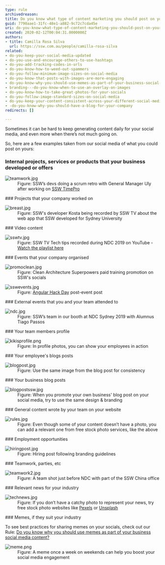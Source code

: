 ```yaml
---
type: rule
archivedreason: 
title: Do you know what type of content marketing you should post on your socials?
guid: 7790aae1-31fc-48e1-a882-9c72c7cda45e
uri: do-you-know-what-type-of-content-marketing-you-should-post-on-your-socials
created: 2020-02-12T00:04:31.0000000Z
authors:
- title: Camilla Rosa Silva
  url: https://ssw.com.au/people/camilla-rosa-silva
related:
- do-you-keep-your-social-media-updated
- do-you-use-and-encourage-others-to-use-hashtags
- do-you-add-tracking-codes-in-urls
- do-you-know-how-to-weed-out-spammers
- do-you-follow-minimum-image-sizes-on-social-media
- do-you-know-that-posts-with-images-are-more-engaging
- do-you-know-why-you-should-use-memes-as-part-of-your-business-social-media-content
- branding---do-you-know-when-to-use-an-overlay-on-images
- do-you-know-how-to-take-great-photos-for-your-socials
- do-you-follow-image-standard-sizes-on-social-media
- do-you-keep-your-content-consistent-across-your-different-social-media-platforms
- -do-you-know-why-you-should-have-a-blog-for-your-company
redirects: []

---
```


Sometimes it can be hard to keep generating content daily for your social media, and even more when there’s not much going on.

<!--endintro-->

So, here are a few examples taken from our social media of what you could post on yours:

### Internal projects, services or products that your business developed or offers
<dl class="image"><dt> 
      <img src="teamwork.jpg" alt="teamwork.jpg"> 
   </dt><dd>Figure: SSW’s devs doing a scrum retro with General Manager Uly after working on 
      <a href="https://sswtimepro.com/">SSW TimePro</a></dd></dl>
### Projects that your company worked on
<dl class="image"><dt>
      <img src="breast.jpg" alt="breast.jpg">
   </dt><dd>Figure: SSW's developer Kosta being recorded by SSW TV about the web app that SSW developed for Sydney University</dd></dl>
### Video content
<dl class="image"><dt>
      <img src="sswtv.jpg" alt="sswtv.jpg">
   </dt><dd>Figure: SSW TV Tech tips recorded during NDC 2019 on YouTube - 
      <a href="https://www.youtube.com/playlist?list=PLpiOR7CBNvlqSNO-jkFxuAqy9uL6vnfkx">Watch the playlist here</a></dd></dl>
### Events that your company organised
<dl class="image"><dt>
      <img src="promoclean.jpg" alt="promoclean.jpg">
   </dt><dd>Figure: Clean Architecture Superpowers paid training promotion on SSW's socials</dd></dl><dl class="image"><dt>
      <img src="sswevents.jpg" alt="sswevents.jpg">
   </dt><dd>Figure: 
      <a href="https://angularhackday.com/">Angular Hack Day</a> post-event post<br></dd></dl>
### External events that you and your team attended to
<dl class="image"><dt>
      <img src="ndc.jpg" alt="ndc.jpg">
   </dt><dd>Figure: SSW’s team in our booth at NDC Sydney 2019 with Alumnus Tiago Passos</dd></dl>
### Your team members profile
<dl class="image"><dt>
      <img src="kikisprofile.png" alt="kikisprofile.png">
   </dt><dd>Figure: In profile photos, you can show your employees in action</dd></dl>
### Your employee's blogs posts
<dl class="image"><dt>
      <img src="blogpost.jpg" alt="blogpost.jpg">
   </dt><dd>Figure: Use the same image from the blog post for consistency</dd></dl>
### Your business blog posts
<dl class="image"><dt>
      <img src="blogpostssw.jpg" alt="blogpostssw.jpg">
   </dt><dd>Figure: When you promote your own business' blog post on your social media, try to use the same design & branding</dd></dl>
### General content wrote by your team on your website

<dl class="image">   <dt>
      <img src="rules.jpg" alt="rules.jpg">
   </dt><dd>Figure: Even though some of your content doesn’t have a photo, you can add a relevant one from free stock photo services, like the above</dd></dl>
### Employment opportunities
<dl class="image"><dt>
      <img src="hiringpost.jpg" alt="hiringpost.jpg"> 
   </dt><dd>Figure: Hiring post following branding guidelines</dd><dd></dd></dl>
### Teamwork, parties, etc
<dl class="image"><dt>
      <img src="teamwork2.jpg" alt="teamwork2.jpg">
   </dt><dd>Figure: A team shot just before NDC with part of the SSW China office</dd></dl>
### Relevant news for your industry
<dl class="image"><dt>
      <img src="technews.jpg" alt="technews.jpg">
   </dt><dd>Figure: If you don’t have a catchy photo to represent your news, try free stock photo websites like 
      <a href="https://www.pexels.com/">Pexels</a> or 
      <a href="https://unsplash.com/">Unsplash</a></dd></dl>
### Memes, if they suit your industry


To see best practices for sharing memes on your socials, check out our Rule: [Do you know why you should use memes as part of your business social media content?](/Do-you-know-why-you-should-use-memes-as-part-of-your-business-social-media-content)
<dl class="image"><dt>
      <img src="meme.png" alt="meme.png">
   </dt><dd>Figure: A meme once a week on weekends can help you boost your social media engagement</dd><br></dl>
